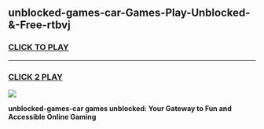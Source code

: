 
## unblocked-games-car-Games-Play-Unblocked-&-Free-rtbvj
<h3>
<a href="https://premium76.site?title=unblocked-games-car&ref=24A">CLICK TO PLAY</a></h3>
<hr>

<h3>
<a href="https://premium76.site?title=unblocked-games-car&ref=24A">CLICK 2 PLAY</a>
  
</h3>

<a href="https://premium76.site?title=unblocked-games-car&ref=24A"><img src="https://clearcache.store/games.png"></a>


**unblocked-games-car games unblocked: Your Gateway to Fun and Accessible Online Gaming**
